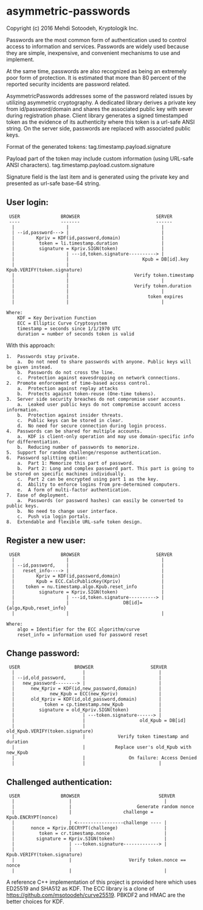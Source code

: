 # asymmetric-passwords
Copyright (c) 2016 Mehdi Sotoodeh, Kryptologik Inc.

Passwords are the most common form of authentication used to control access to information and services. Passwords are widely used because they are simple, inexpensive, and convenient mechanisms to use and implement.

At the same time, passwords are also recognized as being an extremely poor form of protection. It is estimated that more than 80 percent of the reported security incidents are password related. 

AsymmetricPasswords addresses some of the password related issues by utilizing asymmetric cryptography. A dedicated library derives a private key from id/password/domain and shares the associated public key with sever during registration phase. Client library generates a signed timestamped token as the evidence of its authenticity where this token is a url-safe ANSI string. On the server side, passwords are replaced with associated public keys. 

Format of the generated tokens: tag.timestamp.payload.signature
    
Payload part of the token may include custom information (using URL-safe ANSI characters).
    tag.timestamp.payload.custom.signature
    
Signature field is the last item and is generated using the private key and presented as url-safe base-64 string.

User login:
-----------
```
 USER               BROWSER                            SERVER
 ----               -------                            ------
  |                   |                                  |
  | --id,password---> |                                  |
  |        Kpriv = KDF(id,password,domain)               | 
  |         token = li.timestamp.duration                |
  |         signature = Kpriv.SIGN(token)                |
  |                   | ---id,token.signature----------> |
  |                   |                           Kpub = DB[id].key
  |                   |                     Kpub.VERIFY(token.signature)
  |                   |                        Verify token.timestamp
  |                   |                                  |
  |                   |                        Verify token.duration
  |                   |                                  |
  |                   |                             token expires
  |                   |                                  |

Where:
    KDF = Key Derivation Function
    ECC = Elliptic Curve Cryptosystem
    timestamp = seconds since 1/1/1970 UTC
    duration = number of seconds token is valid
```

        
With this approach:

    1.	Passwords stay private. 
        a.	Do not need to share passwords with anyone. Public keys will be given instead.
        b.	Passwords do not cross the line.
        c.	Protection against eavesdropping on network connections.
    2.	Promote enforcement of time-based access control.
        a.	Protection against replay attacks
        b.	Protects against token-reuse (One-time tokens).
    3.	Server side security breaches do not compromise user accounts.
        a.	Leaked user public keys do not compromise account access information.
        b.	Protection against insider threats.
        c.	Public keys can be stored in clear.
        d.	No need for secure connection during login process.
    4.	Passwords can be shared for multiple accounts.
        a.	KDF is client-only operation and may use domain-specific info for differentiation.
        b.	Reducing number of passwords to memorize. 
    5.	Support for random challenge/response authentication.
    6.	Password splitting option:
        a.	Part 1: Memorize this part of password.
        b.	Part 2: Long and complex password part. This part is going to be stored on specific machines individually.
        c.	Part 2 can be encrypted using part 1 as the key.
        d.	Ability to enforce logins from pre-determined computers.
        e.	A form of multi-factor authentication.
    7.	Ease of deployment. 
        a.	Passwords (or password hashes) can easily be converted to public keys.
        b.	No need to change user interface.
        c.	Push via login portals.
    8.	Extendable and flexible URL-safe token design.


Register a new user:
--------------------
```
 USER               BROWSER                            SERVER
  |                   |                                  |
  | --id,password,    |                                  |
  |   reset_info----> |                                  |
  |        Kpriv = KDF(id,password,domain)               | 
  |        Kpub = ECC.CalcPublicKey(Kpriv)               | 
  |    token = nu.timestamp.algo.Kpub.reset_info         |
  |         signature = Kpriv.SIGN(token)                |
  |                   | ---id,token.signature----------> |
  |                   |                    DB[id]={algo,Kpub,reset_info}
  |                   |                                  |

Where:
    algo = Identifier for the ECC algorithm/curve
    reset_info = information used for password reset
```


Change password:
----------------
```
 USER                    BROWSER                     SERVER
  |                         |                           |
  | --id,old_password,      |                           |
  |   new_password--------> |                           |
  |      new_Kpriv = KDF(id,new_password,domain)        | 
  |             new_Kpub = ECC(new_Kpriv)               | 
  |      old_Kpriv = KDF(id,old_password,domain)        | 
  |           token = cp.timestamp.new_Kpub             |
  |         signature = old_Kpriv.SIGN(token)           |
  |                         | ---token.signature------> |
  |                         |                    old_Kpub = DB[id]                   
  |                         |            old_Kpub.VERIFY(token.signature)
  |                         |            Verify token timestamp and duration
  |                         |           Replace user's old_Kpub with new_Kpub
  |                         |                On failure: Access Denied
  |                         |                           |
```

Challenged authentication:
--------------------------
```
 USER               BROWSER                             SERVER
  |                    |                                  |
  |                    |                        Generate random nonce 
  |                    |                   challenge = Kpub.ENCRYPT(nonce) 
  |                    | <-----------------challenge ---- | 
  |      nonce = Kpriv.DECRYPT(challenge)                 |
  |         token = cr.timestamp.nonce                    |
  |        signature = Kpriv.SIGN(token)                  |
  |                    | ---token.signature-------------> |
  |                    |                     Kpub.VERIFY(token.signature)
  |                    |                     Verify token.nonce == nonce
  |                    |                                  |
```

A reference C++ implementation of this project is provided here which uses ED25519 and SHA512 as KDF. The ECC library is a clone of https://github.com/msotoodeh/curve25519. PBKDF2 and HMAC are the better choices for KDF.
     
